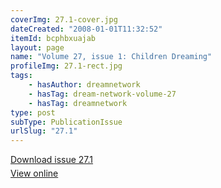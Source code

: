 ```yaml
---
coverImg: 27.1-cover.jpg
dateCreated: "2008-01-01T11:32:52"
itemId: bcphbxuajab
layout: page
name: "Volume 27, issue 1: Children Dreaming"
profileImg: 27.1-rect.jpg
tags:
    - hasAuthor: dreamnetwork
    - hasTag: dream-network-volume-27
    - hasTag: dreamnetwork
type: post
subType: PublicationIssue
urlSlug: "27.1"
---
```


<p style="margin-block-end: 5px; margin-block-start: 5px;"><a href="../files/pdfs/Volume_27/27.1_childrens_dreams.pdf" download="">Download issue 27.1</a></p><p style="margin-block-end: 5px; margin-block-start: 5px;"><a href="../files/pdfs/Volume_27/27.1_childrens_dreams.pdf">View online</a></p>
